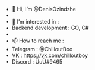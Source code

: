 - 👋 Hi, I’m @DenisOzindzhe
- 
- 👀 I’m interested in :
- Backend development : GO, C#
-     
- 📫 How to reach me :
- Telegram : @ChilloutBoo
- VK : https://vk.com/chilloutboy
- Discord : ÜuÜ#9465

<!---
DenisOzindzhe/DenisOzindzhe is a ✨ special ✨ repository because its `README.md` (this file) appears on your GitHub profile.
You can click the Preview link to take a look at your changes.
--->
